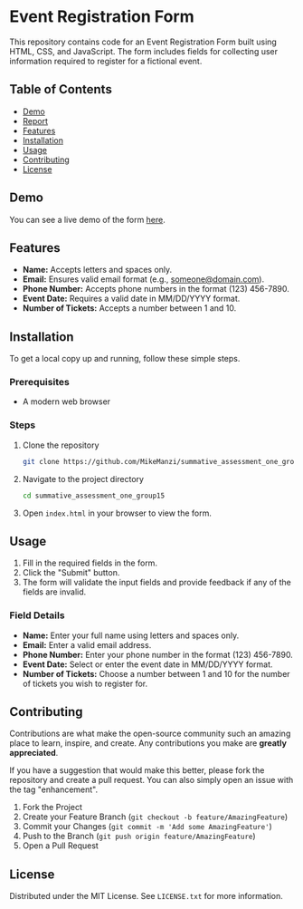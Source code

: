 # Event Registration Form

This repository contains code for an Event Registration Form built using HTML, CSS, and JavaScript. The form includes fields for collecting user information required to register for a fictional event.

## Table of Contents
- [Demo](https://summative-g15.netlify.app/)
- [Report](https://drive.google.com/file/d/1E7FluqoiaN5fucxHys0XjubBlLzEwUWT/view?usp=drive_link)
- [Features](#features)
- [Installation](#installation)
- [Usage](#usage)
- [Contributing](#contributing)
- [License](#license)

## Demo
You can see a live demo of the form [here](https://summative-g15.netlify.app/).

## Features
- **Name:** Accepts letters and spaces only.
- **Email:** Ensures valid email format (e.g., someone@domain.com).
- **Phone Number:** Accepts phone numbers in the format (123) 456-7890.
- **Event Date:** Requires a valid date in MM/DD/YYYY format.
- **Number of Tickets:** Accepts a number between 1 and 10.

## Installation
To get a local copy up and running, follow these simple steps.

### Prerequisites
- A modern web browser

### Steps
1. Clone the repository
   ```sh
   git clone https://github.com/MikeManzi/summative_assessment_one_group15.git
2. Navigate to the project directory
   ```sh
   cd summative_assessment_one_group15
3. Open `index.html` in your browser to view the form.

## Usage
1. Fill in the required fields in the form.
2. Click the "Submit" button.
3. The form will validate the input fields and provide feedback if any of the fields are invalid.

### Field Details
- **Name:** Enter your full name using letters and spaces only.
- **Email:** Enter a valid email address.
- **Phone Number:** Enter your phone number in the format (123) 456-7890.
- **Event Date:** Select or enter the event date in MM/DD/YYYY format.
- **Number of Tickets:** Choose a number between 1 and 10 for the number of tickets you wish to register for.

## Contributing
Contributions are what make the open-source community such an amazing place to learn, inspire, and create. Any contributions you make are **greatly appreciated**.

If you have a suggestion that would make this better, please fork the repository and create a pull request. You can also simply open an issue with the tag "enhancement".

1. Fork the Project
2. Create your Feature Branch (`git checkout -b feature/AmazingFeature`)
3. Commit your Changes (`git commit -m 'Add some AmazingFeature'`)
4. Push to the Branch (`git push origin feature/AmazingFeature`)
5. Open a Pull Request

## License
Distributed under the MIT License. See `LICENSE.txt` for more information.



  


